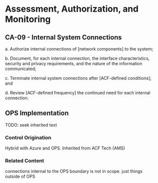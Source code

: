 # Assessment, Authorization, and Monitoring
## CA-09 - Internal System Connections

a. Authorize internal connections of [network components] to the system;

b. Document, for each internal connection, the interface characteristics, security and privacy requirements, and the nature of the information communicated;

c. Terminate internal system connections after [ACF-defined conditions]; and

d. Review [ACF-defined frequency] the continued need for each internal connection.

## OPS Implementation

TODO: seek inherited text

### Control Origination

Hybrid with Azure and OPS. Inherited from ACF Tech (AMS)

### Related Content

connections internal to the OPS boundary is not in scope. just things outside of OPS
